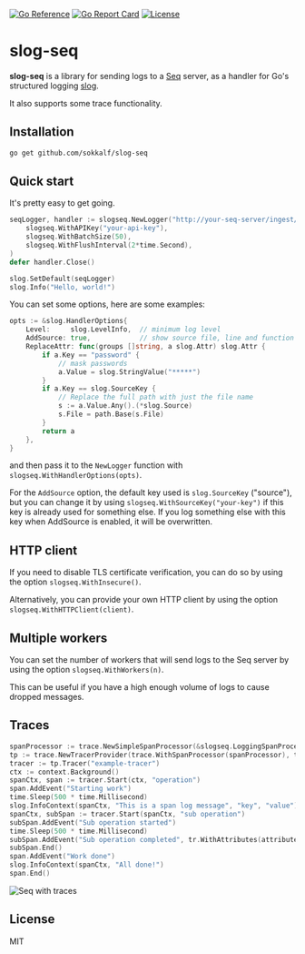 [![Go Reference](https://pkg.go.dev/badge/github.com/sokkalf/slog-seq.svg)](https://pkg.go.dev/github.com/sokkalf/slog-seq)
[![Go Report Card](https://goreportcard.com/badge/github.com/sokkalf/slog-seq)](https://goreportcard.com/report/github.com/sokkalf/slog-seq)
[![License](https://img.shields.io/badge/License-MIT-blue.svg)](./LICENSE)

# slog-seq

**slog-seq** is a library for sending logs to a [Seq](https://datalust.co/seq) server, as a handler for Go's structured logging [slog](https://go.dev/blog/slog).

It also supports some trace functionality.

## Installation

```bash
go get github.com/sokkalf/slog-seq
```

## Quick start

It's pretty easy to get going.

```go
seqLogger, handler := slogseq.NewLogger("http://your-seq-server/ingest/clef",
    slogseq.WithAPIKey("your-api-key"),
    slogseq.WithBatchSize(50),
    slogseq.WithFlushInterval(2*time.Second),
)
defer handler.Close()

slog.SetDefault(seqLogger)
slog.Info("Hello, world!")
```

You can set some options, here are some examples:

```go
opts := &slog.HandlerOptions{
	Level:     slog.LevelInfo,  // minimum log level
	AddSource: true,            // show source file, line and function in log
	ReplaceAttr: func(groups []string, a slog.Attr) slog.Attr {
		if a.Key == "password" {
			// mask passwords
			a.Value = slog.StringValue("*****")
		}
		if a.Key == slog.SourceKey {
			// Replace the full path with just the file name
			s := a.Value.Any().(*slog.Source)
			s.File = path.Base(s.File)
		}
		return a
	},
}
```

and then pass it to the `NewLogger` function with `slogseq.WithHandlerOptions(opts)`.

For the `AddSource` option, the default key used is `slog.SourceKey` ("source"), but you can change it by using `slogseq.WithSourceKey("your-key")` if this key is already used for something else.
If you log something else with this key when AddSource is enabled, it will be overwritten.

## HTTP client

If you need to disable TLS certificate verification, you can do so by using the option `slogseq.WithInsecure()`.

Alternatively, you can provide your own HTTP client by using the option `slogseq.WithHTTPClient(client)`.

## Multiple workers

You can set the number of workers that will send logs to the Seq server by using the option `slogseq.WithWorkers(n)`.

This can be useful if you have a high enough volume of logs to cause dropped messages.

## Traces

```go
spanProcessor := trace.NewSimpleSpanProcessor(&slogseq.LoggingSpanProcessor{Handler: handler})
tp := trace.NewTracerProvider(trace.WithSpanProcessor(spanProcessor), trace.WithSampler(trace.AlwaysSample()))
tracer := tp.Tracer("example-tracer")
ctx := context.Background()
spanCtx, span := tracer.Start(ctx, "operation")
span.AddEvent("Starting work")
time.Sleep(500 * time.Millisecond)
slog.InfoContext(spanCtx, "This is a span log message", "key", "value")
spanCtx, subSpan := tracer.Start(spanCtx, "sub operation")
subSpan.AddEvent("Sub operation started")
time.Sleep(500 * time.Millisecond)
subSpan.AddEvent("Sub operation completed", tr.WithAttributes(attribute.String("key", "value")))
subSpan.End()
span.AddEvent("Work done")
slog.InfoContext(spanCtx, "All done!")
span.End()
```

![Seq with traces](../master/doc/seq_screenshot.png)

## License

MIT
